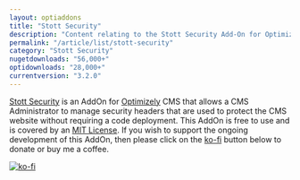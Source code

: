 ```yaml
---
layout: optiaddons
title: "Stott Security"
description: "Content relating to the Stott Security Add-On for Optimizely CMS 12."
permalink: "/article/list/stott-security"
category: "Stott Security"
nugetdownloads: "56,000+"
optidownloads: "28,000+"
currentversion: "3.2.0"
---
```


[Stott Security](https://github.com/GeekInTheNorth/Stott.Security.Optimizely) is an AddOn for [Optimizely](https://www.optimizely.com/) CMS that allows a CMS Administrator to manage security headers that are used to protect the CMS website without requiring a code deployment.  This AddOn is free to use and is covered by an [MIT License](https://github.com/GeekInTheNorth/Stott.Security.Optimizely/blob/main/LICENSE.txt).  If you wish to support the ongoing development of this AddOn, then please click on the [ko-fi](https://ko-fi.com/V7V0RX2BQ) button below to donate or buy me a coffee.

[![ko-fi](https://ko-fi.com/img/githubbutton_sm.svg)](https://ko-fi.com/V7V0RX2BQ)
